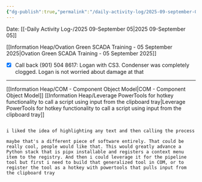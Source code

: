 ```yaml
---
{"dg-publish":true,"permalink":"/daily-activity-log/2025-09-september-05/","noteIcon":"","created":"2025-09-05T10:01:08.848-05:00"}
---
```


Date: [[-Daily Activity Log-/2025 09-September 05\|2025 09-September 05]]

[[Information Heap/Ovation Green SCADA Training - 05 September 2025\|Ovation Green SCADA Training - 05 September 2025]]

- [x] Call back (901) 504 8617: Logan with CS3.
Condenser was completely clogged.
Logan is not worried about damage at that 



---
[[Information Heap/COM - Component Object Model\|COM - Component Object Model]]
[[Information Heap/Leverage PowerTools for hotkey functionality to call a script using input from the clipboard tray\|Leverage PowerTools for hotkey functionality to call a script using input from the clipboard tray]]

```

i liked the idea of highlighting any text and then calling the process

maybe that's a different piece of software entirely. That could be really cool, people would like that. This would greatly advance a Python stack that is pipx installable and registers a context menu item to the registry. And then i could leverage it for the pipeline tool but first i need to build that generalized tool in COM, or to register the tool as a hotkey with powertools that pulls input from the clipboard tray


```